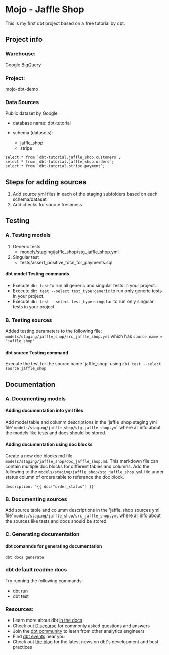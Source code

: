 # Mojo - Jaffle Shop
This is my first dbt project based on a free tutorial by dbt.

## Project info

### Warehouse: 
Google BigQuery
### Project: 
mojo-dbt-demo

### Data Sources
Public dataset by Google 

- database name: dbt-tutorial

- schema (datasets): 

    - jaffle_shop 
    - stripe

```
select * from `dbt-tutorial.jaffle_shop.customers`;
select * from `dbt-tutorial.jaffle_shop.orders`;
select * from `dbt-tutorial.stripe.payment`;
```

## Steps for adding sources

1. Add source yml files in each of the staging subfolders based on each schema/dataset
2. Add checks for source freshness

## Testing

### A. Testing models
1. Generic tests
    - models/staging/jaffle_shop/stg_jaffle_shop.yml
2. Singular test
    - tests/assert_positive_total_for_payments.sql

#### dbt model Testing commands

- Execute `dbt test` to run all generic and singular tests in your project.
- Execute `dbt test --select test_type:generic` to run only generic tests in your project.
- Execute `dbt test --select test_type:singular` to run only singular tests in your project.

### B. Testing sources
Added testing parameters to the following file: `models/staging/jaffle_shop/src_jaffle_shop.yml` which has `source name = 'jaffle_shop'`

#### dbt source Testing command
Execute the test for the source name 'jaffle_shop' using `dbt test --select source:jaffle_shop`

## Documentation

### A. Documenting models

#### Adding documentation into yml files
Add model table and columm descriptions in the 'jaffle_shop staging yml file' `models/staging/jaffle_shop/stg_jaffle_shop.yml` where all info about the models like tests and docs should be stored.

#### Adding documentation using doc blocks
Create a new doc blocks md file `models/staging/jaffle_shop/doc_jaffle_shop.md`. This markdown file can contain multiple doc blocks for different tables and columns.
Add the following to the `models/staging/jaffle_shop/stg_jaffle_shop.yml` file under status column of orders table to reference the doc block. 

    description: '{{ doc("order_status") }}'

### B. Documenting sources
Add source table and columm descriptions in the 'jaffle_shop sources yml file' `models/staging/jaffle_shop/src_jaffle_shop.yml` where all info about the sources like tests and docs should be stored.

### C. Generating documentation

#### dbt comannds for generating documentation
    dbt docs generate




### dbt default readme docs

Try running the following commands:

- dbt run
- dbt test

### Resources:

- Learn more about dbt [in the docs](https://docs.getdbt.com/docs/introduction)
- Check out [Discourse](https://discourse.getdbt.com/) for commonly asked questions and answers
- Join the [dbt community](http://community.getbdt.com/) to learn from other analytics engineers
- Find [dbt events](https://events.getdbt.com) near you
- Check out [the blog](https://blog.getdbt.com/) for the latest news on dbt's development and best practices
